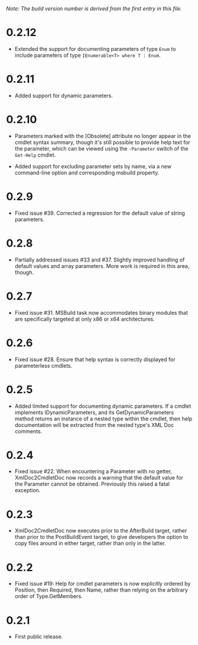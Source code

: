 *Note: The build version number is derived from the first entry in this file.*

# 0.2.12

- Extended the support for documenting parameters of type `Enum` to include parameters of type `IEnumerable<T> where T : Enum`.

# 0.2.11

- Added support for dynamic parameters.

# 0.2.10

- Parameters marked with the [Obsolete] attribute no longer appear in the cmdlet syntax summary, though it's still possible to provide help text for the parameter, which can be viewed using the `-Parameter` switch of the `Get-Help` cmdlet.

- Added support for excluding parameter sets by name, via a new command-line option and corresponding msbuild property.

# 0.2.9

- Fixed issue #39. Corrected a regression for the default value of string parameters.
    
# 0.2.8

- Partially addressed issues #33 and #37. Slightly improved handling of default values and array parameters. More work is required in this area, though.
    
# 0.2.7

- Fixed issue #31. MSBuild task now accommodates binary modules that are specifically targeted at only x86 or x64 architectures.

# 0.2.6

- Fixed issue #28. Ensure that help syntax is correctly displayed for parameterless cmdlets.

# 0.2.5

- Added limited support for documenting dynamic parameters. If a cmdlet implements IDynamicParameters, and its GetDynamicParameters method returns an instance of a nested type within the cmdlet, then help documentation will be extracted from the nested type's XML Doc comments.

# 0.2.4

- Fixed issue #22. When encountering a Parameter with no getter, XmlDoc2CmdletDoc now records a warning that the default value for the Parameter cannot be obtained. Previously this raised a fatal exception.

# 0.2.3

- XmlDoc2CmdletDoc now executes prior to the AfterBuild target, rather than prior to the PostBuildEvent target, to give developers the option to copy files around in either target, rather than only in the latter.

# 0.2.2

- Fixed issue #19: Help for cmdlet parameters is now explicitly ordered by Position, then Required, then Name, rather than relying on the arbitrary order of Type.GetMembers.

# 0.2.1

- First public release.